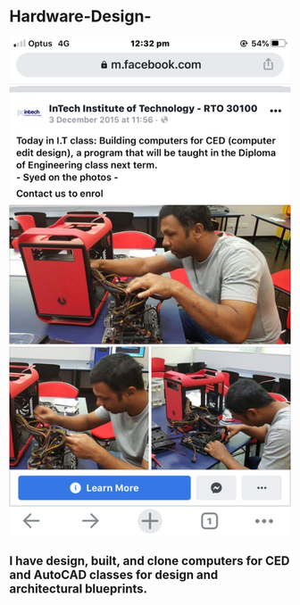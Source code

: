 # Hardware-Design-

<img src="image/hardware.jpg" alt="Hardware Design">



## I have design, built, and clone computers for CED and AutoCAD classes for design and architectural blueprints.  
